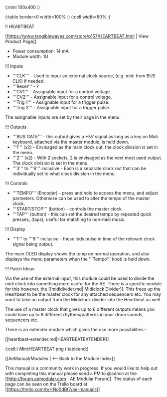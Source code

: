 (:mini 100x400 :)

(:table border=0 width=100% :)
(:cell width=80% :) 

!! HEARTBEAT

[[https://www.tangiblewaves.com/store/p157/HEARTBEAT.html | View Product Page]]

* Power consumption: 14 mA
* Module width: 1U

!!! Inputs

* '''CLK''' - Used to input an external clock source, (e.g. midi from BUS CLK) if needed.
* '''Reset''' - ?
* '''CV1''' - Assignable input for a control voltage.
* '''CV2''' - Assignable input for a control voltage.
* '''Trig 1''' - Assignable input for a trigger pulse.
* '''Trig 2''' - Assignable input for a trigger pulse.

The assignable inputs are set by their page in the menu.

!!! Outputs

* '''BUS GATE''' -  this output gives a +5V signal as long as a key on Midi keyboard, attached via the master module, is held down.
* '''1''' (x2) -  Envisaged as the main clock out, the clock division is set in the menu.
* '''2''' (x2) - With 2 sockets, 2 is envisaged as the next most used output. The clock division is set in the menu.
* '''3''' to '''6''' inclusive - Each is a separate clock out that can be individually set to what clock division in the menu.

!!! Controls

* '''TEMPO''' (Encoder) - press and hold to access the menu, and adjust parmeters. Otherwise can be used to alter the tempo of the master clock.
* '''START/STOP''' (button) - controls the master clock.
* '''TAP''' (button) - this can set the desired tempo by repeated quick presses, (taps); useful for matching to non-midi music.

!!! Display

* '''1''' to '''6''' inclusive - these leds pulse in time of the relevant clock signal being output.

The main OLED display shows the temp on normal operation, and also displays the menu parameters when the '''Tempo''' knob is held down.

!!! Patch Ideas

Via the use of the external input, this module could be used to divide the midi clock into something more useful for the AE. There is a specific module for this however, the [[mididivider.md| Midiclock Divider]]. This frees up the Heartbeat to be the master clock for any attached sequencers etc. You may want to take an output from the Midiclock divider into the Heartbeat as well.

The use of a master clock that gives up to 6 different outputs means you could have up to 6 different rhythms/patterns in your drum sounds, sequencers etc. 

There is an extender module which gives the use more possibilities:-

[[heartbeat-extender.md|HEARTBEATEXTENDER]]

(:cell:) Mini:HEARTBEAT.png
(:tableend:)

[[AeManual/Modules | <-- Back to the Module Index]]

This manual is a community work in progress. If you would like to help out with completing this manual please send a PM to @admin at the [[http://forum.aemodular.com | AE Modular Forum]].  The status of each page can be seen on the Trello board at [[https://trello.com/b/HNd0dBt7/ae-manuals]]